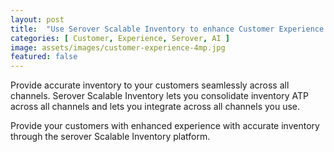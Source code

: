 ```yaml
---
layout: post
title:  "Use Serover Scalable Inventory to enhance Customer Experience with accurate Inventory"
categories: [ Customer, Experience, Serover, AI ]
image: assets/images/customer-experience-4mp.jpg
featured: false
---
```

Provide accurate inventory to your customers seamlessly across all channels. Serover Scalable Inventory lets you consolidate inventory ATP across all channels and lets you integrate across all channels you use. 

Provide your customers with enhanced experience with accurate inventory through the serover Scalable Inventory platform. 